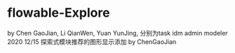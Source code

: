 # flowable-Explore
by Chen GaoJian, Li QianWen, Yuan YunJing,
分别为task idm admin modeler
2020 12/15 探索式模块推荐的图形显示添加 by ChenGaoJian 
